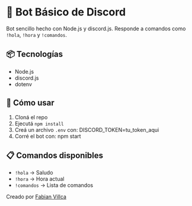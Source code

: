 # 🤖 Bot Básico de Discord

Bot sencillo hecho con Node.js y discord.js. Responde a comandos como `!hola`, `!hora` y `!comandos`.

## 📦 Tecnologías
- Node.js
- discord.js
- dotenv

## 🚀 Cómo usar
1. Cloná el repo
2. Ejecutá `npm install`
3. Creá un archivo `.env` con:
    DISCORD_TOKEN=tu_token_aqui
4. Corré el bot con: npm start
    
## 📋 Comandos disponibles
- `!hola` → Saludo
- `!hora` → Hora actual
- `!comandos` → Lista de comandos

Creado por [Fabian Villca](https://github.com/fabldev10)




